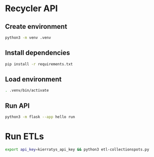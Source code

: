 # Recycler API

## Create environment

```bash
python3 -m venv .venv
```

## Install dependencies


```bash
pip install -r requirements.txt
```

## Load environment

```bash
. .venv/bin/activate
```

## Run API

```bash
python3 -m flask --app hello run
```

# Run ETLs

```bash
export api_key=kierratys_api_key && python3 etl-collectionspots.py
```

